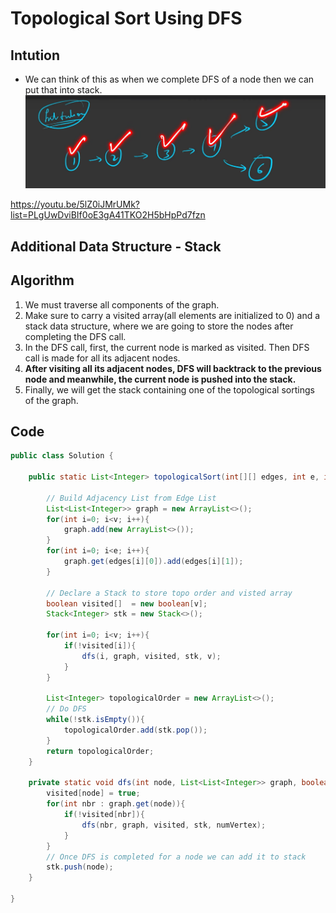 # Topological Sort Using DFS

## Intution
- We can think of this as when we complete DFS of a node then we can put that into stack.
![img.png](../assets/topo2.png)

https://youtu.be/5lZ0iJMrUMk?list=PLgUwDviBIf0oE3gA41TKO2H5bHpPd7fzn

## Additional Data Structure - Stack

## Algorithm

1. We must traverse all components of the graph.
2. Make sure to carry a visited array(all elements are initialized to 0) and a stack data structure, where we are going to store the nodes after completing the DFS call.
3. In the DFS call, first, the current node is marked as visited. Then DFS call is made for all its adjacent nodes.
4. **After visiting all its adjacent nodes, DFS will backtrack to the previous node and meanwhile, the current node is pushed into the stack.**
5. Finally, we will get the stack containing one of the topological sortings of the graph.

## Code 

```java
public class Solution {

    public static List<Integer> topologicalSort(int[][] edges, int e, int v) {

        // Build Adjacency List from Edge List
        List<List<Integer>> graph = new ArrayList<>();
        for(int i=0; i<v; i++){
            graph.add(new ArrayList<>());
        }
        for(int i=0; i<e; i++){
            graph.get(edges[i][0]).add(edges[i][1]);
        }
        
        // Declare a Stack to store topo order and visted array
        boolean visited[]  = new boolean[v];
        Stack<Integer> stk = new Stack<>();

        for(int i=0; i<v; i++){
            if(!visited[i]){
                dfs(i, graph, visited, stk, v);
            }
        }
        
        List<Integer> topologicalOrder = new ArrayList<>();
        // Do DFS
        while(!stk.isEmpty()){
            topologicalOrder.add(stk.pop());
        }
        return topologicalOrder;
    }

    private static void dfs(int node, List<List<Integer>> graph, boolean visited[], Stack<Integer> stk, int numVertex){
        visited[node] = true;
        for(int nbr : graph.get(node)){
            if(!visited[nbr]){
                dfs(nbr, graph, visited, stk, numVertex);         
            }            
        }
        // Once DFS is completed for a node we can add it to stack 
        stk.push(node);
    }

}
```